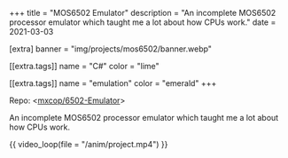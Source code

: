 +++
title = "MOS6502 Emulator"
description = "An incomplete MOS6502 processor emulator which taught me a lot about how CPUs work."
date = 2021-03-03

[extra]
banner = "img/projects/mos6502/banner.webp"

[[extra.tags]]
name = "C#"
color = "lime"

[[extra.tags]]
name = "emulation"
color = "emerald"
+++

Repo: <[mxcop/6502-Emulator](https://github.com/mxcop/6502-Emulator)>

An incomplete MOS6502 processor emulator which taught me a lot about how CPUs work.

{{ video_loop(file = "/anim/project.mp4") }}
